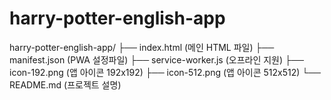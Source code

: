 # harry-potter-english-app
harry-potter-english-app/
├── index.html          (메인 HTML 파일)
├── manifest.json       (PWA 설정파일)
├── service-worker.js   (오프라인 지원)
├── icon-192.png        (앱 아이콘 192x192)
├── icon-512.png        (앱 아이콘 512x512)
└── README.md          (프로젝트 설명)
